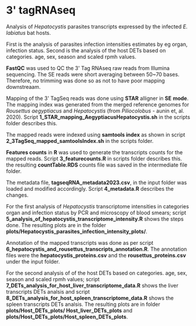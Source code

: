 # 3' tagRNAseq
Analysis of _Hepatocystis_ parasites transcripts expressed by the infected _E. labiatus_ bat hosts.

First is the analysis of parasites infection intensities estimates by eg organ, infection status.
Second is the analysis of the host DETs based on categories. age, sex, season and scaled rpmh values. 

**FastQC** was used to QC the 3' Tag RNAseq raw reads from Illumina sequencing. The SE reads were short averaging between 50~70 bases. Therefore, no trimming was done so as not to have poor mapping downstreaam.

Mapping of the 3' TagSeq reads was done using **STAR** alligner in **SE** **mode**. The mapping index was generated from the merged  reference genomes for _Rousettus aegyptiacus_ and _Hepatocystis_ (from _Piliocolobus_ - aunin et, al. 2020). Script **1_STAR_mapping_AegyptiacusHepatocystis.sh** in the scripts folder describes this.

The mapped reads were indexed using **samtools index** as shown in script **2_3TagSeq_mapped_samtoolsIndex.sh** in the scripts folder.

**Features counts** in **R** was used to generate the transcripts counts for the mapped reads. Script **3_featurecounts.R** in scripts folder describes this. the resulting **countTable.RDS** counts file was saved in the intermediate file folder.

The metadata file, **tagseqRNA_metadata2023.csv**, in the input folder was loaded and modified accordingly. Script **4_metadata.R** describes the changes.

For the first analysis of _Hepatocystis_ transcriptome intensities in categories organ and infection status by PCR and microscopy of blood smears; script **5_analysis_of_hepatocystis_transcriptome_intensity.R** shows the steps done. The resulting plots are in the folder **plots/Hepatocystis_parasites_infection_intensity_plots/**. 

Annotation of the mapped transcripts was done as per script **6_hepatocystis_and_rousettus_transcripts_annotation.R**. The annotation files were the **hepatocystis_proteins.csv** and the **rousettus_proteins.csv** under the input folder. 

For the second analysis of of the host DETs based on categories. age, sex, season and scaled rpmh values; script **7_DETs_analysis_for_host_liver_transcriptome_data.R** shows the liver transcripts DETs analsis and script **8_DETs_analysis_for_host_spleen_transcriptome_data.R** shows the spleen transcripts DETs analsis. The resulting plots are in folder **plots/Host_DETs_plots/ Host_liver_DETs_plots** and **plots/Host_DETs_plots/Host_spleen_DETs_plots**. 
